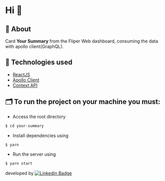 # Hi 👋

## 🔖 About
Card **Your Summary** from the Fliper Web dashboard, consuming the data with apollo client(GraphQL).

## 🚀 Technologies used
- [ReactJS](https://pt-br.reactjs.org/docs/getting-started.html)
- [Apollo Client](https://www.apollographql.com/docs/)
- [Context API](https://pt-br.reactjs.org/docs/context.html)

## 🗂 To run the **project** on your machine you must:

* Access the root directory
```sh
$ cd your-summary
```
* Install dependencies using
```sh
$ yarn
```
* Run the server using
```sh
$ yarn start
```

developed by [![Linkedin Badge](https://img.shields.io/badge/-Henrique%20França%20-6633cc?style=flat-square&logo=Linkedin&logoColor=white&link=https://www.linkedin.com/in/euhenquefranca/)](https://www.linkedin.com/in/euhenquefranca/) 